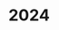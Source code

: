 ---
title: "2024"
excerpt: "2024.12.3~12.15, Jiangsu Province computational Mathematics Youth Forum, 2024, Nanjing, China (Oral)"
---